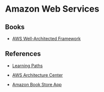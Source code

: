 # Amazon Web Services

## Books

* [AWS Well-Architected Framework](https://d1.awsstatic.com/whitepapers/architecture/AWS_Well-Architected_Framework.pdf)

## References

* [Learning Paths](https://aws.amazon.com/pt/training/learning-paths/)

* [AWS Architecture Center](https://aws.amazon.com/pt/architecture/)

* [Amazon Book Store App](https://github.com/aws-samples/aws-bookstore-demo-app)